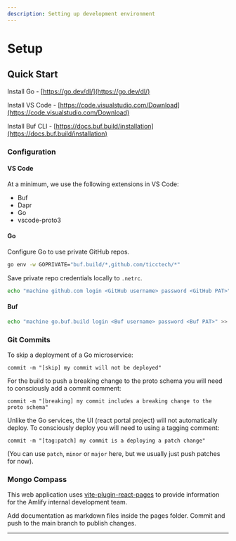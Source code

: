 ```yaml
---
description: Setting up development environment
---
```


# Setup

## Quick Start

Install Go - [https://go.dev/dl/](https://go.dev/dl/)

Install VS Code - [https://code.visualstudio.com/Download](https://code.visualstudio.com/Download)

Install Buf CLI - [https://docs.buf.build/installation](https://docs.buf.build/installation)

### Configuration

#### VS Code

At a minimum, we use the following extensions in VS Code:

* Buf
* Dapr
* Go
* vscode-proto3

#### Go

Configure Go to use private GitHub repos.

```bash
go env -w GOPRIVATE="buf.build/*,github.com/ticctech/*"
```

Save private repo credentials locally to `.netrc`.&#x20;

```bash
echo "machine github.com login <GitHub username> password <GitHub PAT>" >> ~/.netrc
```

#### Buf

```bash
echo "machine go.buf.build login <Buf username> password <Buf PAT>" >> ~/.netrc
```

### Git Commits

To skip a deployment of a Go microservice:

```
commit -m "[skip] my commit will not be deployed"
```

For the build to push a breaking change to the proto schema you will need to consciously add a commit comment:

```
commit -m "[breaking] my commit includes a breaking change to the proto schema"
```

Unlike the Go services, the UI (react portal project) will not automatically deploy. To consciously deploy you will need to using a tagging comment:

```
commit -m "[tag:patch] my commit is a deploying a patch change"
```

(You can use `patch`, `minor` or `major` here, but we usually just push patches for now).&#x20;

### Mongo Compass



This web application uses [vite-plugin-react-pages](https://github.com/vitejs/vite-plugin-react-pages) to provide information for the Amlify internal development team.

Add documentation as markdown files inside the pages folder. Commit and push to the main branch to publish changes.



***
